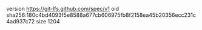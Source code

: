 version https://git-lfs.github.com/spec/v1
oid sha256:180c4bd4093f5e8588a677cb606975fb8f2158ea45b20356ecc231c4ad937c72
size 1204

